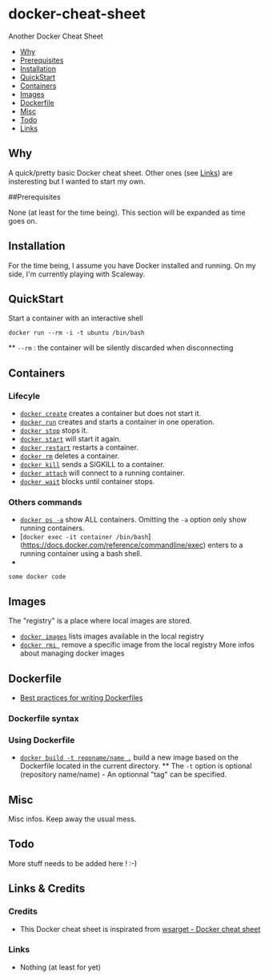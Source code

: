 # docker-cheat-sheet
Another Docker Cheat Sheet

* [Why](#why)
* [Prerequisites](#prerequisites)
* [Installation](#installation)
* [QuickStart](#quickstart)
* [Containers](#containers)
* [Images](#images)
* [Dockerfile](#dockerfile)
* [Misc](#misc)
* [Todo](#todo)
* [Links](#links)

## Why

A quick/pretty basic Docker cheat sheet. Other ones (see [Links](#links)) are insteresting but I wanted to start my own.

##Prerequisites

None (at least for the time being). This section will be expanded as time goes on. 

## Installation

For the time being, I assume you have Docker installed and running. On my side, I'm currently playing with Scaleway.

## QuickStart

Start a container with an interactive shell
```
docker run --rm -i -t ubuntu /bin/bash
```

** ````--rm```` : the container will be silently discarded when disconnecting

## Containers

### Lifecyle

* [`docker create`](https://docs.docker.com/reference/commandline/create) creates a container but does not start it.
* [`docker run`](https://docs.docker.com/reference/commandline/run) creates and starts a container in one operation.
* [`docker stop`](https://docs.docker.com/reference/commandline/stop) stops it.
* [`docker start`](https://docs.docker.com/reference/commandline/start) will start it again.
* [`docker restart`](https://docs.docker.com/reference/commandline/restart) restarts a container.
* [`docker rm`](https://docs.docker.com/reference/commandline/rm) deletes a container.
* [`docker kill`](https://docs.docker.com/reference/commandline/kill) sends a SIGKILL to a container.
* [`docker attach`](https://docs.docker.com/reference/commandline/attach) will connect to a running container.
* [`docker wait`](https://docs.docker.com/reference/commandline/wait) blocks until container stops.

### Others commands

* [`docker ps -a`](https://docs.docker.com/reference/commandline/ps) show ALL containers. Omitting the `-a` option only show running containers.
* [`docker exec -it container /bin/bash`] (https://docs.docker.com/reference/commandline/exec) enters to a running container using a bash shell.
*

````
some docker code
````

## Images

The "registry" is a place where local images are stored.

* [`docker images`](https://docs.docker.com/reference/commandline/images) lists images available in the local registry
* [`docker rmi `](https://docs.docker.com/reference/commandline/rmi) remove a specific image from the local registry
More infos about managing docker images 

## Dockerfile

* [Best practices for writing Dockerfiles](https://docs.docker.com/articles/dockerfile_best-practices/)

### Dockerfile syntax


### Using Dockerfile
* [`docker build -t reponame/name .`](https://docs.docker.com/reference/commandline/build) build a new image based on the Dockerfile located in the current directory.
  ** The `-t` option is optional (repository name/name) - An optionnal "tag" can be specified.

## Misc

Misc infos. Keep away the usual mess.

## Todo

More stuff needs to be added here ! :-)

## Links & Credits

### Credits

* This Docker cheat sheet is inspirated from [wsarget - Docker cheat sheet](https://github.com/wsargent/docker-cheat-sheet)

### Links

* Nothing (at least for yet)
